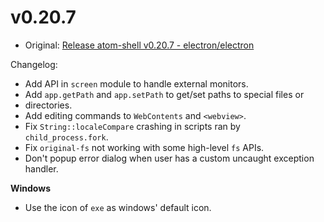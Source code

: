 # v0.20.7

* Original: [Release atom-shell v0.20.7 - electron/electron](https://github.com/electron/electron/releases/tag/v0.20.7)

Changelog:

* Add API in `screen` module to handle external monitors.
* Add `app.getPath` and `app.setPath` to get/set paths to special files or
* directories.
* Add editing commands to `WebContents` and `<webview>`.
* Fix `String::localeCompare` crashing in scripts ran by `child_process.fork`.
* Fix `original-fs` not working with some high-level `fs` APIs.
* Don't popup error dialog when user has a custom uncaught exception handler.

**Windows**

* Use the icon of `exe` as windows' default icon.
